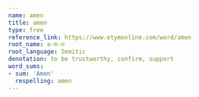 ```yaml
---
name: amen
title: amen
type: free
reference_link: https://www.etymonline.com/word/amen
root_name: a-m-n
root_language: Semitic
denotation: to be trustworthy, confirm, support
word_sums:
- sum: 'Amen'
  respelling: amen
---
```

